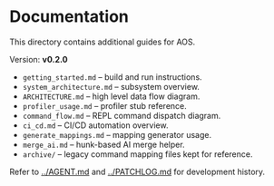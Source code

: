 # Documentation

This directory contains additional guides for AOS.

Version: **v0.2.0**

- `getting_started.md` – build and run instructions.
- `system_architecture.md` – subsystem overview.
- `ARCHITECTURE.md` – high level data flow diagram.
- `profiler_usage.md` – profiler stub reference.
- `command_flow.md` – REPL command dispatch diagram.
- `ci_cd.md` – CI/CD automation overview.
- `generate_mappings.md` – mapping generator usage.
- `merge_ai.md` – hunk-based AI merge helper.
- `archive/` – legacy command mapping files kept for reference.

Refer to [../AGENT.md](../AGENT.md) and [../PATCHLOG.md](../PATCHLOG.md) for development history.
